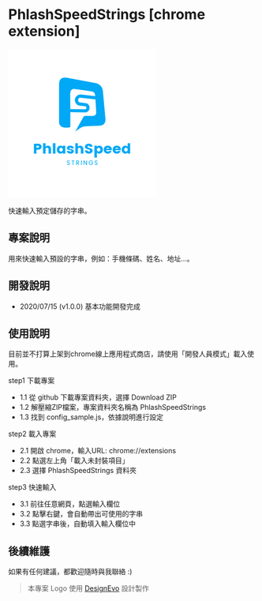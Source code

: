 ﻿# PhlashSpeedStrings [chrome extension]
![logo](/logo/logo.png)

快速輸入預定儲存的字串。

## 專案說明
用來快速輸入預設的字串，例如：手機條碼、姓名、地址...。

## 開發說明
- 2020/07/15 (v1.0.0) 基本功能開發完成

## 使用說明
目前並不打算上架到chrome線上應用程式商店，請使用「開發人員模式」載入使用。

step1 下載專案
- 1.1 從 github 下載專案資料夾，選擇 Download ZIP
- 1.2 解壓縮ZIP檔案，專案資料夾名稱為 PhlashSpeedStrings
- 1.3 找到 config_sample.js，依據說明進行設定

step2 載入專案
- 2.1 開啟 chrome，輸入URL: chrome://extensions
- 2.2 點選左上角「載入未封裝項目」
- 2.3 選擇 PhlashSpeedStrings 資料夾

step3 快速輸入
- 3.1 前往任意網頁，點選輸入欄位
- 3.2 點擊右鍵，會自動帶出可使用的字串
- 3.3 點選字串後，自動填入輸入欄位中


## 後續維護
如果有任何建議，都歡迎隨時與我聯絡 :)



>本專案 Logo 使用 [DesignEvo](https://www.designevo.com/tw/logo-maker/) 設計製作
